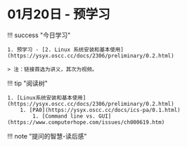 # 01月20日 - 预学习 

!!! success "今日学习"

    1. 预学习 - [2. Linux 系统安装和基本使用](https://ysyx.oscc.cc/docs/2306/preliminary/0.2.html)

    > 注：链接首选为讲义，其次为视频。

!!! tip "阅读树"

    1. [Linux系统安装和基本使用](https://ysyx.oscc.cc/docs/2306/preliminary/0.2.html)
        1. [PA0](https://ysyx.oscc.cc/docs/ics-pa/0.1.html) 
            1. [Command line vs. GUI](https://www.computerhope.com/issues/ch000619.htm)

!!! note "提问的智慧-读后感"